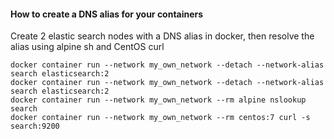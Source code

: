 #### How to create a DNS alias for your containers  
Create 2 elastic search nodes with a DNS alias in docker, then resolve the alias using alpine sh and CentOS curl  
```
docker container run --network my_own_network --detach --network-alias search elasticsearch:2
docker container run --network my_own_network --detach --network-alias search elasticsearch:2
docker container run --network my_own_network --rm alpine nslookup search
docker container run --network my_own_network --rm centos:7 curl -s search:9200
```